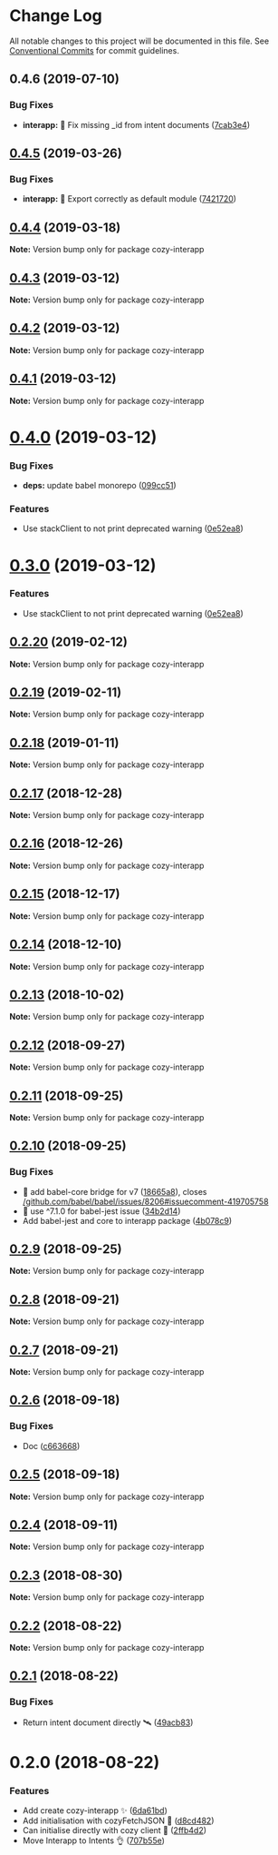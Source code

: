 # Change Log

All notable changes to this project will be documented in this file.
See [Conventional Commits](https://conventionalcommits.org) for commit guidelines.

## 0.4.6 (2019-07-10)


### Bug Fixes

* **interapp:** :bug: Fix missing _id from intent documents ([7cab3e4](https://github.com/cozy/cozy-libs/commit/7cab3e4))





<a name="0.4.5"></a>
## [0.4.5](https://github.com/cozy/cozy-libs/compare/cozy-interapp@0.4.4...cozy-interapp@0.4.5) (2019-03-26)


### Bug Fixes

* **interapp:** :bug: Export correctly as default module ([7421720](https://github.com/cozy/cozy-libs/commit/7421720))




<a name="0.4.4"></a>
## [0.4.4](https://github.com/cozy/cozy-libs/compare/cozy-interapp@0.4.3...cozy-interapp@0.4.4) (2019-03-18)




**Note:** Version bump only for package cozy-interapp

<a name="0.4.3"></a>
## [0.4.3](https://github.com/cozy/cozy-libs/compare/cozy-interapp@0.4.2...cozy-interapp@0.4.3) (2019-03-12)




**Note:** Version bump only for package cozy-interapp

<a name="0.4.2"></a>
## [0.4.2](https://github.com/cozy/cozy-libs/compare/cozy-interapp@0.4.1...cozy-interapp@0.4.2) (2019-03-12)




**Note:** Version bump only for package cozy-interapp

<a name="0.4.1"></a>
## [0.4.1](https://github.com/cozy/cozy-libs/compare/cozy-interapp@0.4.0...cozy-interapp@0.4.1) (2019-03-12)




**Note:** Version bump only for package cozy-interapp

<a name="0.4.0"></a>
# [0.4.0](https://github.com/cozy/cozy-libs/compare/cozy-interapp@0.2.19...cozy-interapp@0.4.0) (2019-03-12)


### Bug Fixes

* **deps:** update babel monorepo ([099cc51](https://github.com/cozy/cozy-libs/commit/099cc51))


### Features

* Use stackClient to not print deprecated warning ([0e52ea8](https://github.com/cozy/cozy-libs/commit/0e52ea8))




<a name="0.3.0"></a>
# [0.3.0](https://github.com/cozy/cozy-libs/compare/cozy-interapp@0.2.19...cozy-interapp@0.3.0) (2019-03-12)


### Features

* Use stackClient to not print deprecated warning ([0e52ea8](https://github.com/cozy/cozy-libs/commit/0e52ea8))




<a name="0.2.20"></a>
## [0.2.20](https://github.com/cozy/cozy-libs/compare/cozy-interapp@0.2.19...cozy-interapp@0.2.20) (2019-02-12)




**Note:** Version bump only for package cozy-interapp

<a name="0.2.19"></a>
## [0.2.19](https://github.com/cozy/cozy-libs/compare/cozy-interapp@0.2.18...cozy-interapp@0.2.19) (2019-02-11)




**Note:** Version bump only for package cozy-interapp

<a name="0.2.18"></a>
## [0.2.18](https://github.com/cozy/cozy-libs/compare/cozy-interapp@0.2.17...cozy-interapp@0.2.18) (2019-01-11)




**Note:** Version bump only for package cozy-interapp

<a name="0.2.17"></a>
## [0.2.17](https://github.com/cozy/cozy-libs/compare/cozy-interapp@0.2.16...cozy-interapp@0.2.17) (2018-12-28)




**Note:** Version bump only for package cozy-interapp

<a name="0.2.16"></a>
## [0.2.16](https://github.com/cozy/cozy-libs/compare/cozy-interapp@0.2.15...cozy-interapp@0.2.16) (2018-12-26)




**Note:** Version bump only for package cozy-interapp

<a name="0.2.15"></a>
## [0.2.15](https://github.com/cozy/cozy-libs/compare/cozy-interapp@0.2.13...cozy-interapp@0.2.15) (2018-12-17)




**Note:** Version bump only for package cozy-interapp

<a name="0.2.14"></a>
## [0.2.14](https://github.com/cozy/cozy-libs/compare/cozy-interapp@0.2.13...cozy-interapp@0.2.14) (2018-12-10)




**Note:** Version bump only for package cozy-interapp

<a name="0.2.13"></a>
## [0.2.13](https://github.com/cozy/cozy-libs/compare/cozy-interapp@0.2.12...cozy-interapp@0.2.13) (2018-10-02)




**Note:** Version bump only for package cozy-interapp

<a name="0.2.12"></a>
## [0.2.12](https://github.com/cozy/cozy-libs/compare/cozy-interapp@0.2.11...cozy-interapp@0.2.12) (2018-09-27)




**Note:** Version bump only for package cozy-interapp

<a name="0.2.11"></a>
## [0.2.11](https://github.com/cozy/cozy-libs/compare/cozy-interapp@0.2.10...cozy-interapp@0.2.11) (2018-09-25)




**Note:** Version bump only for package cozy-interapp

<a name="0.2.10"></a>
## [0.2.10](https://github.com/cozy/cozy-libs/compare/cozy-interapp@0.2.9...cozy-interapp@0.2.10) (2018-09-25)


### Bug Fixes

* :bug: add babel-core bridge for v7 ([18665a8](https://github.com/cozy/cozy-libs/commit/18665a8)), closes [/github.com/babel/babel/issues/8206#issuecomment-419705758](https://github.com//github.com/babel/babel/issues/8206/issues/issuecomment-419705758)
* :bug: use ^7.1.0 for babel-jest issue ([34b2d14](https://github.com/cozy/cozy-libs/commit/34b2d14))
* Add babel-jest and core to interapp package ([4b078c9](https://github.com/cozy/cozy-libs/commit/4b078c9))




<a name="0.2.9"></a>
## [0.2.9](https://github.com/cozy/cozy-libs/compare/cozy-interapp@0.2.8...cozy-interapp@0.2.9) (2018-09-25)




**Note:** Version bump only for package cozy-interapp

<a name="0.2.8"></a>
## [0.2.8](https://github.com/cozy/cozy-libs/compare/cozy-interapp@0.2.7...cozy-interapp@0.2.8) (2018-09-21)




**Note:** Version bump only for package cozy-interapp

<a name="0.2.7"></a>
## [0.2.7](https://github.com/cozy/cozy-libs/compare/cozy-interapp@0.2.6...cozy-interapp@0.2.7) (2018-09-21)




**Note:** Version bump only for package cozy-interapp

<a name="0.2.6"></a>
## [0.2.6](https://github.com/cozy/cozy-libs/compare/cozy-interapp@0.2.5...cozy-interapp@0.2.6) (2018-09-18)


### Bug Fixes

* Doc ([c663668](https://github.com/cozy/cozy-libs/commit/c663668))




<a name="0.2.5"></a>
## [0.2.5](https://github.com/cozy/cozy-libs/compare/cozy-interapp@0.2.4...cozy-interapp@0.2.5) (2018-09-18)




**Note:** Version bump only for package cozy-interapp

<a name="0.2.4"></a>
## [0.2.4](https://github.com/cozy/cozy-libs/compare/cozy-interapp@0.2.3...cozy-interapp@0.2.4) (2018-09-11)




**Note:** Version bump only for package cozy-interapp

<a name="0.2.3"></a>
## [0.2.3](https://github.com/cozy/cozy-libs/compare/cozy-interapp@0.2.2...cozy-interapp@0.2.3) (2018-08-30)




**Note:** Version bump only for package cozy-interapp

<a name="0.2.2"></a>
## [0.2.2](https://github.com/cozy/cozy-libs/compare/cozy-interapp@0.2.1...cozy-interapp@0.2.2) (2018-08-22)




**Note:** Version bump only for package cozy-interapp

<a name="0.2.1"></a>
## [0.2.1](https://github.com/cozy/cozy-libs/compare/cozy-interapp@0.2.0...cozy-interapp@0.2.1) (2018-08-22)


### Bug Fixes

* Return intent document directly 🛰 ([49acb83](https://github.com/cozy/cozy-libs/commit/49acb83))




<a name="0.2.0"></a>
# 0.2.0 (2018-08-22)


### Features

* Add create cozy-interapp ✨ ([6da61bd](https://github.com/cozy/cozy-libs/commit/6da61bd))
* Add initialisation with cozyFetchJSON 🚠 ([d8cd482](https://github.com/cozy/cozy-libs/commit/d8cd482))
* Can initialise directly with cozy client 🤟 ([2ffb4d2](https://github.com/cozy/cozy-libs/commit/2ffb4d2))
* Move Interapp to Intents 👌 ([707b55e](https://github.com/cozy/cozy-libs/commit/707b55e))
